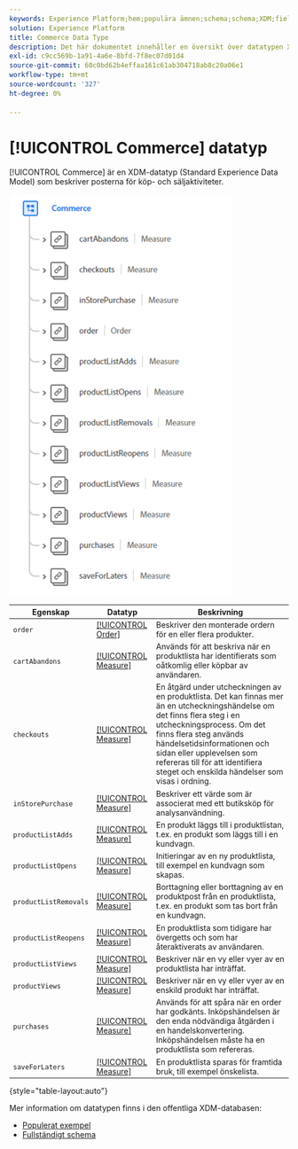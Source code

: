 ```yaml
---
keywords: Experience Platform;hem;populära ämnen;schema;schema;XDM;fields;schemas;scheman;commerce;datatype;data type;data type;
solution: Experience Platform
title: Commerce Data Type
description: Det här dokumentet innehåller en översikt över datatypen XDM (Commerce Experience Data Model).
exl-id: c9cc569b-1a91-4a6e-8bfd-7f8ec07d01d4
source-git-commit: 60c0bd62b4effaa161c61ab304718ab8c20a06e1
workflow-type: tm+mt
source-wordcount: '327'
ht-degree: 0%

---
```


# [!UICONTROL Commerce] datatyp

[!UICONTROL Commerce] är en XDM-datatyp (Standard Experience Data Model) som beskriver posterna för köp- och säljaktiviteter.

<img src="../images/data-types/commerce.PNG" width="400" /><br />

| Egenskap | Datatyp | Beskrivning |
| --- | --- | --- |
| `order` | [[!UICONTROL Order]](./order.md) | Beskriver den monterade ordern för en eller flera produkter. |
| `cartAbandons` | [[!UICONTROL Measure]](./measure.md) | Används för att beskriva när en produktlista har identifierats som oåtkomlig eller köpbar av användaren. |
| `checkouts` | [[!UICONTROL Measure]](./measure.md) | En åtgärd under utcheckningen av en produktlista. Det kan finnas mer än en utcheckningshändelse om det finns flera steg i en utcheckningsprocess. Om det finns flera steg används händelsetidsinformationen och sidan eller upplevelsen som refereras till för att identifiera steget och enskilda händelser som visas i ordning. |
| `inStorePurchase` | [[!UICONTROL Measure]](./measure.md) | Beskriver ett värde som är associerat med ett butiksköp för analysanvändning. |
| `productListAdds` | [[!UICONTROL Measure]](./measure.md) | En produkt läggs till i produktlistan, t.ex. en produkt som läggs till i en kundvagn. |
| `productListOpens` | [[!UICONTROL Measure]](./measure.md) | Initieringar av en ny produktlista, till exempel en kundvagn som skapas. |
| `productListRemovals` | [[!UICONTROL Measure]](./measure.md) | Borttagning eller borttagning av en produktpost från en produktlista, t.ex. en produkt som tas bort från en kundvagn. |
| `productListReopens` | [[!UICONTROL Measure]](./measure.md) | En produktlista som tidigare har övergetts och som har återaktiverats av användaren. |
| `productListViews` | [[!UICONTROL Measure]](./measure.md) | Beskriver när en vy eller vyer av en produktlista har inträffat. |
| `productViews` | [[!UICONTROL Measure]](./measure.md) | Beskriver när en vy eller vyer av en enskild produkt har inträffat. |
| `purchases` | [[!UICONTROL Measure]](./measure.md) | Används för att spåra när en order har godkänts. Inköpshändelsen är den enda nödvändiga åtgärden i en handelskonvertering. Inköpshändelsen måste ha en produktlista som refereras. |
| `saveForLaters` | [[!UICONTROL Measure]](./measure.md) | En produktlista sparas för framtida bruk, till exempel önskelista. |

{style=&quot;table-layout:auto&quot;}

Mer information om datatypen finns i den offentliga XDM-databasen:

* [Populerat exempel](https://github.com/adobe/xdm/blob/master/components/datatypes/marketing/commerce.example.1.json)
* [Fullständigt schema](https://github.com/adobe/xdm/blob/master/components/datatypes/marketing/commerce.schema.json)
